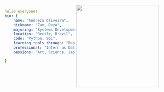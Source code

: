 




<img align="right" height="270" src="https://img1.picmix.com/output/stamp/normal/8/6/5/6/1756568_c4174.gif"/>

```yaml
hello everyone!
bio: {
    name: "Andreza Oliveira",
    nickname: "Zan, Deza",
    majoring: "Systems Development",
    location: "Recife, Brazil",
    code: "Python, SQL",
    learning tools through: "Reprograma , Ada Tech"
    professional: "Intern as Data Analyst"
    passions: "Art, Science, Japanese Manga , Workout Training"

}
```
<!--
**andrezarsoliveira/andrezarsoliveira** is a ✨ _special_ ✨ repository because its `README.md` (this file) appears on your GitHub profile.
-->
   
<!--
**andrezarsoliveira/andrezarsoliveira** is a ✨ _special_ ✨ repository because its `README.md` (this file) appears on your GitHub profile
